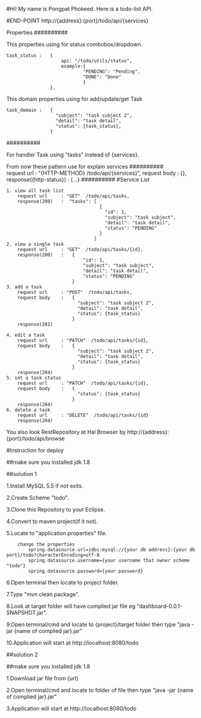 #Hi!
My name is Pongpat Phokeed.
Here is a todo-list API.

#END-POINT
http://{address}:{port}/todo/api/{services}

Properties
##########  

This properties using for status combobox/dropdown.

    task_status :   {
                        api: "/todo/utils/status",
                        example:{
                                "PENDING": "Pending",
                                "DONE": "Done"
                                }
                    },
                    
This domain properties using for add/update/get Task
                    
    task_domain :   {
                      "subject": "task subject 2",
                      "detail": "task detail",
                      "status": {task_status},
                    }
########## 
            
For handler Task using "tasks" instead of {services}.

From now these pattern use for explain services
##########     
        request url             : "{HTTP-METHOD} /todo/api/{services}",
        request body            : {},
        response({http-status}) : {...}
########## 
#Service List

	1. view all task list 
        request url     : "GET"  /todo/api/tasks,
	    response(200)   :  "tasks": [
                                      {
                                        "id": 1,
                                        "subject": "task subject",
                                        "detail": "task detail",
                                        "status": "PENDING"
                                      }
                                    ]
	2. view a single task 
        request url     : "GET"  /todo/api/tasks/{id},
        response(200)   :   {
                                "id": 1,
                                "subject": "task subject",
                                "detail": "task detail",
                                "status": "PENDING"
                            }
	3. add a task 
	    request url     : "POST"  /todo/api/tasks,
        request body    :   {
                              "subject": "task subject 2",
                              "detail": "task detail",
                              "status": {task_status}
                            }
        response(201)   
        
	4. edit a task 
	    request url     : "PATCH"  /todo/api/tasks/{id},
        request body    :   {
                              "subject": "task subject 2",
                              "detail": "task detail",
                              "status": {task_status}
                            }
        response(204)
	5. set a task status 
		request url     : "PATCH"  /todo/api/tasks/{id},
        request body    :   {
                              "status": {task_status}
                            }
        response(204)
	6. delete a task 
	    request url     : "DELETE"  /todo/api/tasks/{id}
        response(204)
	

You also look RestRepository at Hal Browser by http://{address}:{port}/todo/api/browse


#Instruction for deploy

##make sure you installed jdk 1.8

##solution 1

1.Install MySQL 5.5 if not exits.

2.Create Scheme "todo".

3.Clone this Repository to your Eclipse.

4.Convert to maven project(if it not).

5.Locate to "application.properties" file.

		change the properties
			spring.datasource.url=jdbc:mysql://{your db address}:{your db port}/todo?characterEncoding=utf-8
			spring.datasource.username={your username that owner scheme "todo"}
			spring.datasource.password={your password}
			
6.Open terminal then locate to project folder.

7.Type "mvn clean package".

8.Look at target folder will have complied jar file eg "dashboard-0.0.1-SNAPSHOT.jar".

9.Open terminal/cmd and locate to {project}/target folder then type "java -jar {name of complied jar}.jar"

10.Application will start at http://localhost:8080/todo 

##solution 2

##make sure you installed jdk 1.8

1.Download jar file from {url}

2.Open terminal/cmd and locate to folder of file then type "java -jar {name of complied jar}.jar"

3.Application will start at http://localhost:8080/todo 